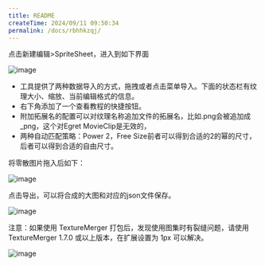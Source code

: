 ```yaml
---
title: README
createTime: 2024/09/11 09:50:34
permalink: /docs/rbhhkzqj/
---
```


点击新建编辑>SpriteSheet，进入到如下界面

![image](1.PNG)

* 工具提供了两种数据导入的方式，拖拽或者点击菜单导入。下面的状态栏有纹理大小、缩放、当前编辑格式的信息。
* 右下角添加了一个查看教程的快捷按钮。
* 附加拓展名的配置可以对纹理名称追加文件的拓展名，比如.png会被追加成_png，这个对Egret MovieClip是无效的，
* 两种自动匹配策略：Power 2，Free Size前者可以得到合适的2的幂的尺寸，后者可以得到合适的自由尺寸。

将零散图片拖入后如下：

![image](2.PNG)

点击导出，可以将合成的大图和对应的json文件保存。

![image](3.png)

注意：如果使用 TextureMerger 打包后，发现使用图集时有裂缝问题，请使用 TextureMerger 1.7.0 或以上版本，在扩展设置为 1px 可以解决。

![image](5.png)
